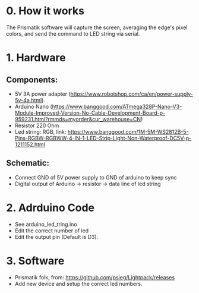 # 0. How it works
The Prismatik software will capture the screen, averaging the edge's pixel colors, and send the command to LED string via serial.

# 1. Hardware
## Components:
- 5V 3A power adapter (https://www.robotshop.com/ca/en/power-supply-5v-4a.html).
- Arduino Nano (https://www.banggood.com/ATmega328P-Nano-V3-Module-Improved-Version-No-Cable-Development-Board-p-959231.html?rmmds=myorder&cur_warehouse=CN)
- Resistor 220 Ohm 
- Led string: RGB, link: https://www.banggood.com/1M-5M-WS2812B-5-Pins-RGBW-RGBWW-4-IN-1-LED-Strip-Light-Non-Waterproof-DC5V-p-1211152.html

## Schematic:
-  Connect GND of 5V power supply to GND of arduino to keep sync
- Digital output of Arduino -> resistor -> data line of led string

# 2. Adrduino Code
- See arduino_led_tring.ino
- Edit the correct number of led
- Edit the output pin (Default is D3).

# 3. Software 
- Prismatik folk, from: https://github.com/psieg/Lightpack/releases
- Add new device and setup the correct led numbers.
